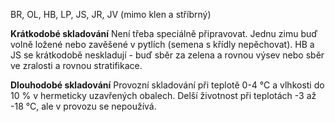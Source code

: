 BR, OL, HB, LP, JS, JR, JV (mimo klen a stříbrný)

**Krátkodobé skladování**
Není třeba speciálně připravovat. Jednu zimu buď volně ložené nebo zavěšené v pytlích (semena s křídly nepěchovat).
HB a JS se krátkodobě neskladují - buď sběr za zelena a rovnou výsev nebo sběr ve zralosti a rovnou stratifikace.

**Dlouhodobé skladování**
Provozní skladování při teplotě 0-4 °C a vlhkosti do 10 % v hermeticky uzavřených obalech.
Delší životnost při teplotách -3 až -18 °C, ale v provozu se nepoužívá.
